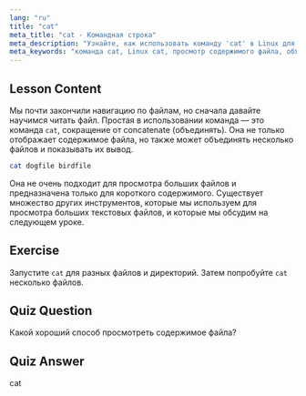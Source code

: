 ```yaml
---
lang: "ru"
title: "cat"
meta_title: "cat - Командная строка"
meta_description: "Узнайте, как использовать команду 'cat' в Linux для просмотра содержимого файлов и объединения файлов. Руководство для начинающих по основным командам Linux."
meta_keywords: "команда cat, Linux cat, просмотр содержимого файла, объединение файлов, команды Linux, Linux для начинающих, учебник по Linux, руководство по Linux"
---
```


## Lesson Content

Мы почти закончили навигацию по файлам, но сначала давайте научимся читать файл. Простая в использовании команда — это команда `cat`, сокращение от concatenate (объединять). Она не только отображает содержимое файла, но также может объединять несколько файлов и показывать их вывод.

```bash
cat dogfile birdfile
```

Она не очень подходит для просмотра больших файлов и предназначена только для короткого содержимого. Существует множество других инструментов, которые мы используем для просмотра больших текстовых файлов, и которые мы обсудим на следующем уроке.

## Exercise

Запустите `cat` для разных файлов и директорий. Затем попробуйте `cat` несколько файлов.

## Quiz Question

Какой хороший способ просмотреть содержимое файла?

## Quiz Answer

cat
